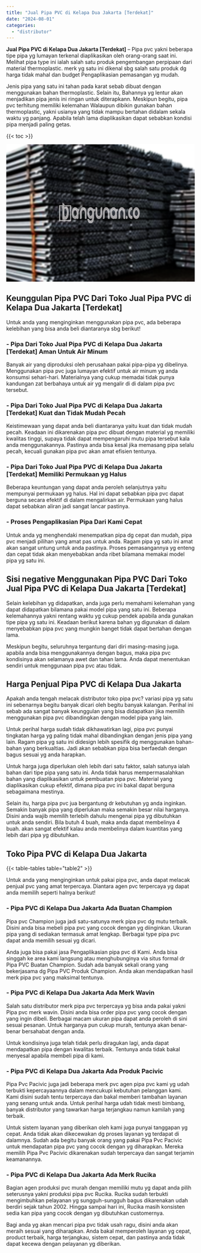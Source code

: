 ```yaml
---
title: "Jual Pipa PVC di Kelapa Dua Jakarta [Terdekat]"
date: "2024-08-01"
categories: 
  - "distributor"
---
```


**Jual Pipa PVC di Kelapa Dua Jakarta \[Terdekat\]** – Pipa pvc yakni beberapa tipe pipa yg lumayan terkenal diaplikasikan oleh orang-orang saat ini. Melihat pipa type ini ialah salah satu produk pengembangan perpipaan dari material thermoplastic. merk yg satu ini dikenal sbg salah satu produk dg harga tidak mahal dan budget Pengaplikasian pemasangan yg mudah.

Jenis pipa yang satu ini tahan pada karat sebab dibuat dengan menggunakan bahan thermoplastic. Selain itu, Bahannya yg lentur akan menjadikan pipa jenis ini ringan untuk diterapkann. Meskipun begitu, pipa pvc terhitung memiliki kelemahan Walaupun dibikin gunakan bahan thermoplastic, yakni usianya yang tidak mampu bertahan didalam sekala waktu yg panjang. Apabila telah lama diaplikasikan dapat sebabkan kondisi pipa menjadi paling getas.

{{< toc >}}

![Jual Pipa PVC di Kelapa Dua Jakarta [Terdekat]](/images/jaul-pipa-pvc-46.png)

## Keunggulan Pipa PVC Dari Toko Jual Pipa PVC di Kelapa Dua Jakarta \[Terdekat\]

Untuk anda yang menginginkan menggunakan pipa pvc, ada beberapa kelebihan yang bisa anda beli diantaranya sbg berikut!

### \- Pipa Dari Toko Jual Pipa PVC di Kelapa Dua Jakarta \[Terdekat\] Aman Untuk Air Minum

Banyak air yang diproduksi oleh perusahaan pakai pipa-pipa yg dibelinya. Menggunakan pipa pvc juga lumayan efektif untuk air minum yg anda konsumsi sehari-hari. Materialnya yang cukup memadai tidak punya kandungan zat berbahaya untuk air yg mengalir di di dalam pipa pvc tersebut.

### \- Pipa Dari Toko Jual Pipa PVC di Kelapa Dua Jakarta \[Terdekat\] Kuat dan Tidak Mudah Pecah

Keistimewaan yang dapat anda beli diantaranya yaitu kuat dan tidak mudah pecah. Keadaan ini dikarenakan pipa pvc dibuat dengan material yg memiliki kwalitas tinggi, supaya tidak dapat mempengaruhi mutu pipa tersebut kala anda menggunakannya. Pastinya anda bisa kesal jika memasang pipa selalu pecah, kecuali gunakan pipa pvc akan amat efisien tentunya.

### \- Pipa Dari Toko Jual Pipa PVC di Kelapa Dua Jakarta \[Terdekat\] Memiliki Permukaan yg Halus

Beberapa keuntungan yang dapat anda peroleh selanjutnya yaitu mempunyai permukaan yg halus. Hal ini dapat sebabkan pipa pvc dapat berguna secara efektif di dalam mengalirkan air. Permukaan yang halus dapat sebabkan aliran jadi sangat lancar pastinya.

### \- Proses Pengaplikasian Pipa Dari Kami Cepat

Untuk anda yg menghendaki menempatkan pipa dg cepat dan mudah, pipa pvc menjadi pilihan yang amat pas untuk anda. Ragam pipa yg satu ini amat akan sangat untung untuk anda pastinya. Proses pemasangannya yg enteng dan cepat tidak akan menyebabkan anda ribet bilamana memakai model pipa yg satu ini.

## Sisi negative Menggunakan Pipa PVC Dari Toko Jual Pipa PVC di Kelapa Dua Jakarta \[Terdekat\]

Selain kelebihan yg didapatkan, anda juga perlu memahami kelemahan yang dapat didapatkan bilamana pakai model pipa yang satu ini. Beberapa kelemahannya yakni rentang waktu yg cukup pendek apabila anda gunakan tipe pipa yg satu ini. Keadaan berikut karena bahan yg digunakan di dalam menyebabkan pipa pvc yang mungkin banget tidak dapat bertahan dengan lama.

Meskipun begitu, seluruhnya tergantung dari diri masing-masing juga. apabila anda bisa menggunakannya dengan bagus, maka pipa pvc kondisinya akan selamanya awet dan tahan lama. Anda dapat menentukan sendiri untuk menggunaan pipa pvc atau tidak.

## Harga Penjual Pipa PVC di Kelapa Dua Jakarta

Apakah anda tengah melacak distributor toko pipa pvc? variasi pipa yg satu ini sebenarnya begitu banyak dicari oleh begitu banyak kalangan. Perihal ini sebab ada sangat banyak keunggulan yang bisa didapatkan jika memilih menggunakan pipa pvc dibandingkan dengan model pipa yang lain.

Untuk perihal harga sudah tidak dikhawatirkan lagi, pipa pvc punyai tingkatan harga yg paling tidak mahal dibandingkan dengan jenis pipa yang lain. Ragam pipa yg satu ini didesign lebih spesifik dg menggunakan bahan-bahan yang berkualtias. Jadi akan sebabkan pipa bisa berfaedah dengan bagus sesuai yg anda harapkan.

Untuk harga juga diperlukan oleh lebih dari satu faktor, salah satunya ialah bahan dari tipe pipa yang satu ini. Anda tidak harus mempermasalahkan bahan yang diaplikasikan untuk pembuatan pipa pvc. Material yang diaplikasikan cukup efektif, dimana pipa pvc ini bakal dapat berguna sebagaimana mestinya.

Selain itu, harga pipa pvc jua bergantung dr kebutuhan yg anda inginkan. Semakin banyak pipa yang diperlukan maka semakin besar nilai harganya. Disini anda wajib memilih terlebih dahulu mengenai pipa yg dibutuhkan untuk anda sendiri. Bila butuh 4 buah, maka anda dapat membelinya 4 buah. akan sangat efektif kalau anda membelinya dalam kuantitas yang lebih dari pipa yg dibutuhkan.

## Toko Pipa PVC di Kelapa Dua Jakarta

{{< table-tables table="table2" >}}

Untuk anda yang menginginkan untuk pakai pipa pvc, anda dapat melacak penjual pvc yang amat terpercaya. Diantara agen pvc terpercaya yg dapat anda memilih seperti halnya berikut!

### \- Pipa PVC di Kelapa Dua Jakarta Ada Buatan Champion

Pipa pvc Champion juga jadi satu-satunya merk pipa pvc dg mutu terbaik. Disini anda bisa mebeli pipa pvc yang cocok dengan yg diinginkan. Ukuran pipa yang di sediakan termasuk amat lengkap. Berbagai type pipa pvc dapat anda memilih sesuai yg dicari.

Anda juga bisa pakai jasa Pengaplikasian pipa pvc di Kami. Anda bisa singgah ke area kami langsung atau menghubunginya via situs formal dr Pipa PVC Buatan Champion. Sudah ada banyak sekali orang yang bekerjasama dg Pipa PVC Produk Champion. Anda akan mendapatkan hasil merk pipa pvc yang maksimal tentunya.

### \- Pipa PVC di Kelapa Dua Jakarta Ada Merk Wavin

Salah satu distributor merk pipa pvc terpercaya yg bisa anda pakai yakni Pipa pvc merk wavin. Disini anda bisa order pipa pvc yang cocok dengan yang ingin dibeli. Berbagai macam ukuran pipa dapat anda peroleh di sini sesuai pesanan. Untuk harganya pun cukup murah, tentunya akan benar-benar bersahabat dengan anda.

Untuk kondisinya juga telah tidak perlu diragukan lagi, anda dapat mendapatkan pipa dengan kwalitas terbaik. Tentunya anda tidak bakal menyesal apabila membeli pipa di kami.

### \- Pipa PVC di Kelapa Dua Jakarta Ada Produk Pacivic

Pipa Pvc Pacivic juga jadi beberapa merk pvc agen pipa pvc kami yg udah terbukti kepercayaannya dalam mencukupi kebutuhan pelanggan kami. Kami disini sudah tentu terpercaya dan bakal memberi tambahan layanan yang senang untuk anda. Untuk perihal harga udah tidak mesti bimbang, banyak distributor yang tawarkan harga terjangkau namun kamilah yang terbaik.

Untuk sistem layanan yang diberikan oleh kami juga punyai tanggapan yg cepat. Anda tidak akan dikecewakan dg proses layanan yg terdapat di dalamnya. Sudah ada begitu banyak orang yang pakai Pipa Pvc Pacivic untuk mendapatan pipa pvc yang cocok dengan yg diharapkan. Mereka memilih Pipa Pvc Pacivic dikarenakan sudah terpercaya dan sangat terjamin keamanannya.

### \- Pipa PVC di Kelapa Dua Jakarta Ada Merk Rucika

Bagian agen produksi pvc murah dengan memiliki mutu yg dapat anda pilih seterusnya yakni produksi pipa pvc Rucika. Rucika sudah terbukti mengimbuhkan pelayanan yg sungguh-sungguh bagus dikarenakan udah berdiri sejak tahun 2002. Hingga sampai hari ini, Rucika masih konsisten sedia kan pipa yang cocok dengan yg dibutuhkan customernya.

Bagi anda yg akan mencari pipa pvc tidak usah ragu, disini anda akan meraih sesuai yang diharapkan. Anda bakal memperoleh layanan yg cepat, product terbaik, harga terjangkau, sistem cepat, dan pastinya anda tidak dapat kecewa dengan pelayanan yg diberikan.

